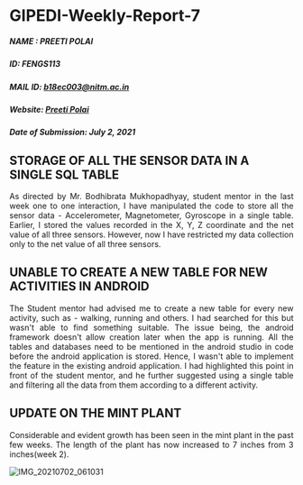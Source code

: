 # GIPEDI-Weekly-Report-7

##### NAME : PREETI POLAI

##### ID: FENGS113

##### MAIL ID: b18ec003@nitm.ac.in

##### Website: [Preeti Polai](https://sites.google.com/nitm.ac.in/preetipolai/about)

##### Date of Submission: July 2, 2021



## **STORAGE OF ALL THE SENSOR DATA IN A SINGLE SQL TABLE**

<p align = "justify">As directed by Mr. Bodhibrata Mukhopadhyay, student mentor in the last week one to one interaction, I have manipulated the code to store all the sensor data - Accelerometer, Magnetometer, Gyroscope in a single table. Earlier, I stored the values recorded in the X, Y, Z coordinate and the net value of all three sensors. However, now I have restricted my data collection only to the net value of all three sensors.</p>


## **UNABLE TO CREATE A NEW TABLE FOR NEW ACTIVITIES IN ANDROID**

<p align = " justify">The Student mentor had advised me to create a new table for every new activity, such as - walking, running and others. I had searched for this but wasn't able to find something suitable. The issue being, the android framework doesn't allow creation later when the app is running. All the tables and databases need to be mentioned in the android studio in code before the android application is stored. Hence, I wasn't able to implement the feature in the existing android application. I had highlighted this point in front of the student mentor, and he further suggested using a single table and filtering all the data from them according to a different activity. </p>


## UPDATE ON THE MINT PLANT

<p align = " justify">Considerable and evident growth has been seen in the mint plant in the past few weeks. The length of the plant has now increased to 7 inches from 3 inches(week 2).</p>

![IMG_20210702_061031](https://user-images.githubusercontent.com/71027537/124206555-455b6580-db01-11eb-88d9-15611df3b509.jpg)
